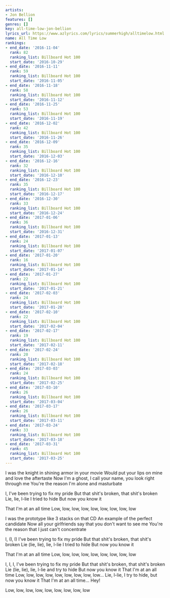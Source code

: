 ```yaml
---
artists:
- Jon Bellion
features: []
genres: []
key: all-time-low-jon-bellion
lyrics_url: https://www.azlyrics.com/lyrics/summerhigh/alltimelow.html
name: All Time Low
rankings:
- end_date: '2016-11-04'
  rank: 82
  ranking_list: Billboard Hot 100
  start_date: '2016-10-29'
- end_date: '2016-11-11'
  rank: 59
  ranking_list: Billboard Hot 100
  start_date: '2016-11-05'
- end_date: '2016-11-18'
  rank: 58
  ranking_list: Billboard Hot 100
  start_date: '2016-11-12'
- end_date: '2016-11-25'
  rank: 53
  ranking_list: Billboard Hot 100
  start_date: '2016-11-19'
- end_date: '2016-12-02'
  rank: 42
  ranking_list: Billboard Hot 100
  start_date: '2016-11-26'
- end_date: '2016-12-09'
  rank: 35
  ranking_list: Billboard Hot 100
  start_date: '2016-12-03'
- end_date: '2016-12-16'
  rank: 32
  ranking_list: Billboard Hot 100
  start_date: '2016-12-10'
- end_date: '2016-12-23'
  rank: 35
  ranking_list: Billboard Hot 100
  start_date: '2016-12-17'
- end_date: '2016-12-30'
  rank: 33
  ranking_list: Billboard Hot 100
  start_date: '2016-12-24'
- end_date: '2017-01-06'
  rank: 36
  ranking_list: Billboard Hot 100
  start_date: '2016-12-31'
- end_date: '2017-01-13'
  rank: 24
  ranking_list: Billboard Hot 100
  start_date: '2017-01-07'
- end_date: '2017-01-20'
  rank: 16
  ranking_list: Billboard Hot 100
  start_date: '2017-01-14'
- end_date: '2017-01-27'
  rank: 22
  ranking_list: Billboard Hot 100
  start_date: '2017-01-21'
- end_date: '2017-02-03'
  rank: 24
  ranking_list: Billboard Hot 100
  start_date: '2017-01-28'
- end_date: '2017-02-10'
  rank: 22
  ranking_list: Billboard Hot 100
  start_date: '2017-02-04'
- end_date: '2017-02-17'
  rank: 19
  ranking_list: Billboard Hot 100
  start_date: '2017-02-11'
- end_date: '2017-02-24'
  rank: 20
  ranking_list: Billboard Hot 100
  start_date: '2017-02-18'
- end_date: '2017-03-03'
  rank: 24
  ranking_list: Billboard Hot 100
  start_date: '2017-02-25'
- end_date: '2017-03-10'
  rank: 26
  ranking_list: Billboard Hot 100
  start_date: '2017-03-04'
- end_date: '2017-03-17'
  rank: 26
  ranking_list: Billboard Hot 100
  start_date: '2017-03-11'
- end_date: '2017-03-24'
  rank: 33
  ranking_list: Billboard Hot 100
  start_date: '2017-03-18'
- end_date: '2017-03-31'
  rank: 45
  ranking_list: Billboard Hot 100
  start_date: '2017-03-25'
---
```


I was the knight in shining armor in your movie
Would put your lips on mine and love the aftertaste
Now I'm a ghost, I call your name, you look right through me
You're the reason I'm alone and masturbate

I, I've been trying to fix my pride
But that shit's broken, that shit's broken
Lie, lie, l-lie I tried to hide
But now you know it

That I'm at an all time
Low, low, low, low, low, low, low, low, low 

I was the prototype like 3 stacks on that CD
An example of the perfect candidate
Now all your girlfriends say that you don't want to see me
You're the reason that I just can't concentrate

I, (I, I) I've been trying to fix my pride
But that shit's broken, that shit's broken
Lie (lie, lie), lie, l-lie I tried to hide
But now you know it

That I'm at an all time
Low, low, low, low, low, low, low, low, low 

I, I, I, I've been trying to fix my pride
But that shit's broken, that shit's broken
Lie (lie, lie), lie, l-lie and try to hide
But now you know it
That I'm at an all time
Low, low, low, low, low, low, low, low, low...
Lie, l-lie, I try to hide, but now you know it
That I'm at an all time...
Hey!

Low, low, low, low, low, low, low, low, low 



